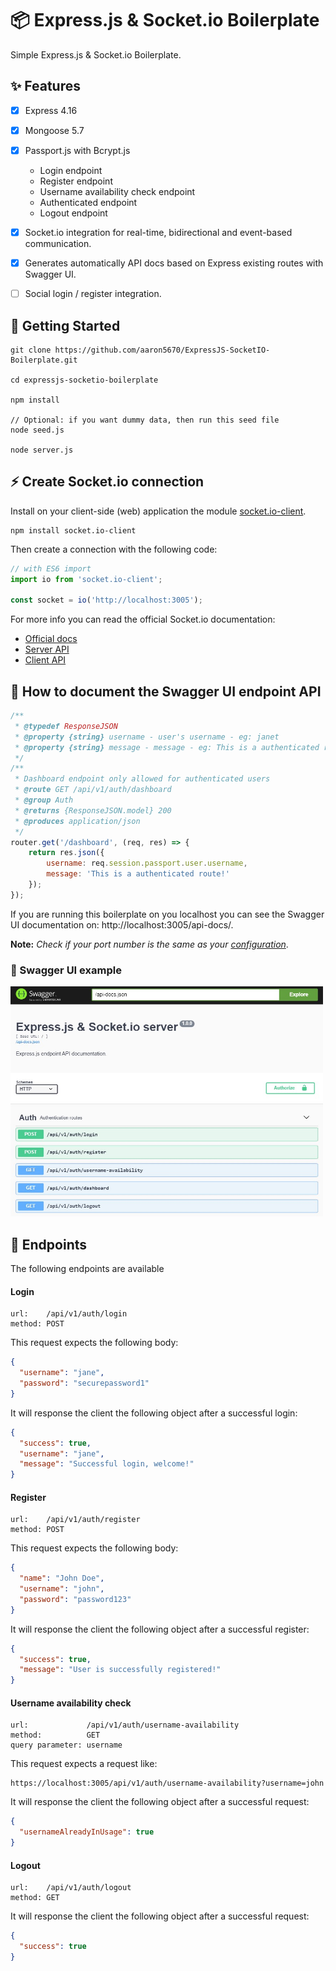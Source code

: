 # 📦 Express.js & Socket.io Boilerplate
Simple Express.js & Socket.io Boilerplate.


## ✨ Features

- [x] Express 4.16
- [x] Mongoose 5.7
- [x] Passport.js with Bcrypt.js
  - Login endpoint
  - Register endpoint
  - Username availability check endpoint
  - Authenticated endpoint
  - Logout endpoint
- [x] Socket.io integration for real-time, bidirectional and event-based communication.
- [x] Generates automatically API docs based on Express existing routes with Swagger UI.
- [ ] Social login / register integration.


## 📝 Getting Started

```
git clone https://github.com/aaron5670/ExpressJS-SocketIO-Boilerplate.git

cd expressjs-socketio-boilerplate

npm install

// Optional: if you want dummy data, then run this seed file
node seed.js

node server.js
```

## ⚡ Create Socket.io connection
Install on your client-side (web) application the module [socket.io-client](https://www.npmjs.com/package/socket.io-client).
```
npm install socket.io-client
```

Then create a connection with the following code:
```javascript
// with ES6 import
import io from 'socket.io-client';
 
const socket = io('http://localhost:3005');
```

For more info you can read the official Socket.io documentation:
- [Official docs](https://socket.io/docs/)
- [Server API](https://socket.io/docs/server-api/)
- [Client API](https://socket.io/docs/client-api/)

## 📓 How to document the Swagger UI endpoint API
```javascript
/**
 * @typedef ResponseJSON
 * @property {string} username - user's username - eg: janet
 * @property {string} message - message - eg: This is a authenticated route!
 */
/**
 * Dashboard endpoint only allowed for authenticated users
 * @route GET /api/v1/auth/dashboard
 * @group Auth
 * @returns {ResponseJSON.model} 200
 * @produces application/json
 */
router.get('/dashboard', (req, res) => {
    return res.json({
        username: req.session.passport.user.username,
        message: 'This is a authenticated route!'
    });
});
```
If you are running this boilerplate on you localhost you can see the Swagger UI documentation on: http://localhost:3005/api-docs/.

**Note:** *Check if your port number is the same as your [configuration](https://github.com/aaron5670/ExpressJS-SocketIO-Boilerplate/blob/master/config.js)*.

### 📌 Swagger UI example
<img src="https://github.com/aaron5670/ExpressJS-SocketIO-Boilerplate/blob/master/swaggerExample.jpg?raw=true" alt="Swagger UI Docs" width="500"/>

## 🚀 Endpoints
The following endpoints are available

#### Login

```
url:    /api/v1/auth/login
method: POST
```

This request expects the following body:

```json
{
  "username": "jane", 
  "password": "securepassword1"
}
```

It will response the client the following object after a successful login:

```json
{
  "success": true,
  "username": "jane",
  "message": "Successful login, welcome!"
}
```

#### Register

```
url:    /api/v1/auth/register
method: POST
```

This request expects the following body:

```json
{
  "name": "John Doe",
  "username": "john",
  "password": "password123"
}
```

It will response the client the following object after a successful register:

```json
{
  "success": true,
  "message": "User is successfully registered!"
}
```

#### Username availability check

```
url:             /api/v1/auth/username-availability
method:          GET
query parameter: username
```

This request expects a request like:

```
https://localhost:3005/api/v1/auth/username-availability?username=john
```

It will response the client the following object after a successful request:

```json
{
  "usernameAlreadyInUsage": true
}
```

#### Logout

```
url:    /api/v1/auth/logout
method: GET
```

It will response the client the following object after a successful request:

```json
{
  "success": true
}
```
